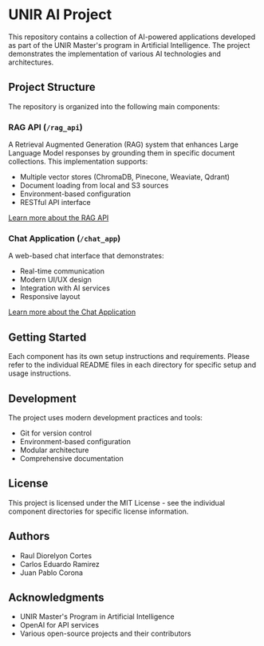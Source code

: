 # UNIR AI Project

This repository contains a collection of AI-powered applications developed as part of the UNIR Master's program in Artificial Intelligence. The project demonstrates the implementation of various AI technologies and architectures.

## Project Structure

The repository is organized into the following main components:

### RAG API (`/rag_api`)

A Retrieval Augmented Generation (RAG) system that enhances Large Language Model responses by grounding them in specific document collections. This implementation supports:

- Multiple vector stores (ChromaDB, Pinecone, Weaviate, Qdrant)
- Document loading from local and S3 sources
- Environment-based configuration
- RESTful API interface

[Learn more about the RAG API](./rag_api/README.md)

### Chat Application (`/chat_app`)

A web-based chat interface that demonstrates:

- Real-time communication
- Modern UI/UX design
- Integration with AI services
- Responsive layout

[Learn more about the Chat Application](./chat_app/README.md)

## Getting Started

Each component has its own setup instructions and requirements. Please refer to the individual README files in each directory for specific setup and usage instructions.

## Development

The project uses modern development practices and tools:

- Git for version control
- Environment-based configuration
- Modular architecture
- Comprehensive documentation

## License

This project is licensed under the MIT License - see the individual component directories for specific license information.

## Authors

- Raul Diorelyon Cortes
- Carlos Eduardo Ramirez
- Juan Pablo Corona

## Acknowledgments

- UNIR Master's Program in Artificial Intelligence
- OpenAI for API services
- Various open-source projects and their contributors 